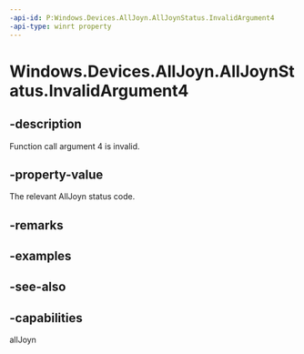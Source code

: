 ----api-id: P:Windows.Devices.AllJoyn.AllJoynStatus.InvalidArgument4
-api-type: winrt property
---<!-- Property syntaxpublic int InvalidArgument4 { get; }--># Windows.Devices.AllJoyn.AllJoynStatus.InvalidArgument4## -descriptionFunction call argument 4 is invalid.## -property-valueThe relevant AllJoyn status code.## -remarks## -examples## -see-also## -capabilitiesallJoyn